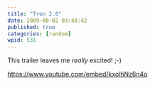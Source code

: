 ```yaml
---
title: "Tron 2.0"
date: 2009-08-02 03:48:42
published: true
categories: [random]
wpid: 531
---
```


This trailer leaves me *really* excited! ;-)

https://www.youtube.com/embed/kxolhNz6n4o
